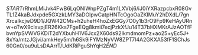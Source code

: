 $START$rRhmLMiJvk4FwB6LqONlWnpPZgT4m1LXVbj6/iJ0iYXRazpcbxR08GvTL1Z4kaBJdxpde5GXzkLMY3aDOlpwCatpHNTcOgoOaZKlMuY2hDXdL/7gnXrcaIkcjwD9D1/JQW42CMs+h2uheH4hoZxEGGy7O0y1b3rO9Fp9KeHAyURnw+oTwX9clsvpjER26Kks7FgeEQg8kmii7ecjPzkXfJu14T37bHXMKrAJzAOTfFbvnYpSVWVGKDiT2dYXbuhH1V6Jcx2X60ds92IkmdmomPz+ao25+yEc5J+8xYa/mtzJGjvi/amkHey5m/h6Sk9iFYMzNyVW8ZPT7I4A2GKXA53fF1SChJs60Gn0/ou9uLsDAArrT/UdKRiPguShYqH2$END$